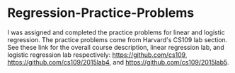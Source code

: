 # Regression-Practice-Problems
I was assigned and completed the practice problems for linear and logistic regression. The practice problems come from Harvard's CS109 lab section. See these link for the overall course description, linear regression lab, and logistic regression lab respectively: https://github.com/cs109, https://github.com/cs109/2015lab4, and https://github.com/cs109/2015lab5.
